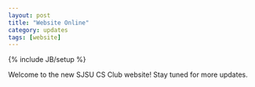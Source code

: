 ```yaml
---
layout: post
title: "Website Online"
category: updates
tags: [website]
---
```

{% include JB/setup %}

Welcome to the new SJSU CS Club website! Stay tuned for more updates.

